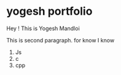 # yogesh portfolio

Hey ! This is Yogesh Mandloi

This is second paragraph.
for know I know
1. Js
1. c
1. cpp